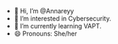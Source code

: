 - 👋 Hi, I’m @Annareyy
- 👀 I’m interested in Cybersecurity.
- 🌱 I’m currently learning VAPT.
- 😄 Pronouns: She/her


<!---
Annareyy/Annareyy is a ✨ special ✨ repository because its `README.md` (this file) appears on your GitHub profile.
You can click the Preview link to take a look at your changes.
--->
